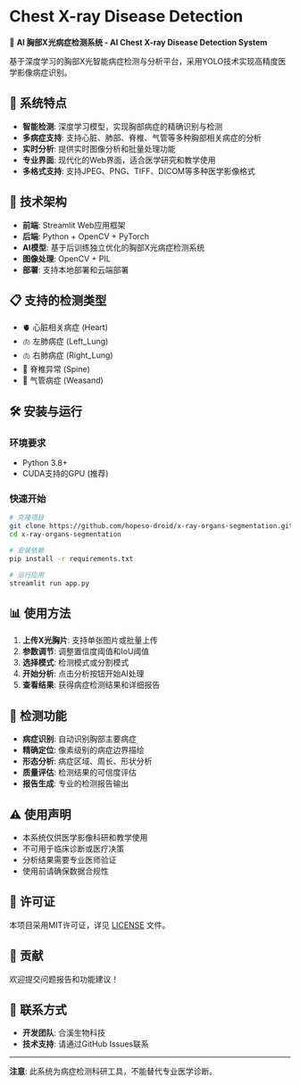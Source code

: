 # Chest X-ray Disease Detection

🩻 **AI 胸部X光病症检测系统 - AI Chest X-ray Disease Detection System**

基于深度学习的胸部X光智能病症检测与分析平台，采用YOLO技术实现高精度医学影像病症识别。

## 🚀 系统特点

- **智能检测**: 深度学习模型，实现胸部病症的精确识别与检测
- **多病症支持**: 支持心脏、肺部、脊椎、气管等多种胸部相关病症的分析
- **实时分析**: 提供实时图像分析和批量处理功能
- **专业界面**: 现代化的Web界面，适合医学研究和教学使用
- **多格式支持**: 支持JPEG、PNG、TIFF、DICOM等多种医学影像格式

## 🔧 技术架构

- **前端**: Streamlit Web应用框架
- **后端**: Python + OpenCV + PyTorch
- **AI模型**: 基于后训练独立优化的胸部X光病症检测系统
- **图像处理**: OpenCV + PIL
- **部署**: 支持本地部署和云端部署

## 📋 支持的检测类型

- 🫀 心脏相关病症 (Heart)
- 🫁 左肺病症 (Left_Lung)
- 🫁 右肺病症 (Right_Lung)
- 🦴 脊椎异常 (Spine)
- 🔗 气管病症 (Weasand)

## 🛠️ 安装与运行

### 环境要求
- Python 3.8+
- CUDA支持的GPU (推荐)

### 快速开始

```bash
# 克隆项目
git clone https://github.com/hopeso-droid/x-ray-organs-segmentation.git
cd x-ray-organs-segmentation

# 安装依赖
pip install -r requirements.txt

# 运行应用
streamlit run app.py
```

## 📊 使用方法

1. **上传X光胸片**: 支持单张图片或批量上传
2. **参数调节**: 调整置信度阈值和IoU阈值
3. **选择模式**: 检测模式或分割模式
4. **开始分析**: 点击分析按钮开始AI处理
5. **查看结果**: 获得病症检测结果和详细报告

## 🔬 检测功能

- **病症识别**: 自动识别胸部主要病症
- **精确定位**: 像素级别的病症边界描绘
- **形态分析**: 病症区域、周长、形状分析
- **质量评估**: 检测结果的可信度评估
- **报告生成**: 专业的检测报告输出

## ⚠️ 使用声明

- 本系统仅供医学影像科研和教学使用
- 不可用于临床诊断或医疗决策
- 分析结果需要专业医师验证
- 使用前请确保数据合规性

## 📄 许可证

本项目采用MIT许可证，详见 [LICENSE](LICENSE) 文件。

## 🤝 贡献

欢迎提交问题报告和功能建议！

## 📧 联系方式

- **开发团队**: 合溪生物科技
- **技术支持**: 请通过GitHub Issues联系

---

**注意**: 此系统为病症检测科研工具，不能替代专业医学诊断。